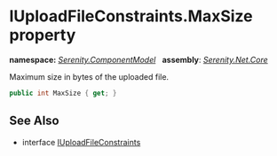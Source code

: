 # IUploadFileConstraints.MaxSize property
**namespace:** *[Serenity.ComponentModel](../../README.md#serenity.componentmodel-namespace)*   **assembly**: *[Serenity.Net.Core](../../README.md)*

Maximum size in bytes of the uploaded file.

```csharp
public int MaxSize { get; }
```

## See Also

* interface [IUploadFileConstraints](../IUploadFileConstraints.md)